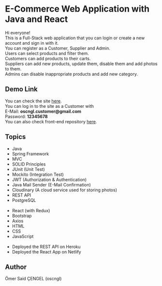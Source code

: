 # E-Commerce Web Application with Java and React

Hi everyone!  
This is a Full-Stack web application that you can login or create a new account and sign in with it.  
You can register as a Customer, Supplier and Admin.  
Users can select products and filter them.  
Customers can add products to their carts.  
Suppliers can add new products, update them, disable them and add photos to them.  
Admins can disable inappropriate products and add new category.

## Demo Link

You can check the site
<a href="https://e-commerce-osc.netlify.app/" rel="nofollow" target="_blank">here</a>.  
You can log in to the site as a Customer with  
E-Mail: <b> oscngl.customer<span>@gmail.com </b>   
Password: <b> 12345678 </b>     
You can also check front-end repository 
<a href="https://github.com/oscngl/e-commerce-react" rel="nofollow" target="_blank">here</a>.  

## Topics

<ul>
  <li> Java </li>
  <li> Spring Framework  </li>
  <li> MVC </li>
  <li> SOLID Principles </li>
  <li> JUnit (Unit Test) </li>
  <li> Mockito (Integration Test) </li>
  <li> JWT (Authorization & Authentication) </li>
  <li> Java Mail Sender (E-Mail Confirmation) </li>
  <li> Cloudinary (A cloud service used for storing photos) </li>
  <li> REST API </li>
  <li> PostgreSQL </li>
  <br>
  <li> React (with Redux) </li>
  <li> Bootstrap </li>
  <li> Axios </li>
  <li> HTML </li>
  <li> CSS </li>
  <li> JavaScript </li>
  <br>
  <li> Deployed the REST API on Heroku </li>
  <li> Deployed the React App on Netlify </li>
</ul>
  
## Author
  
Ömer Said ÇENGEL (oscngl)  <br>

